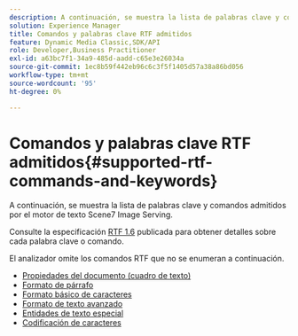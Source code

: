 ```yaml
---
description: A continuación, se muestra la lista de palabras clave y comandos admitidos por el motor de texto Scene7 Image Serving.
solution: Experience Manager
title: Comandos y palabras clave RTF admitidos
feature: Dynamic Media Classic,SDK/API
role: Developer,Business Practitioner
exl-id: a63bc7f1-34a9-485d-aadd-c65e3e26034a
source-git-commit: 1ec8b59f442eb96c6c3f5f1405d57a38a86bd056
workflow-type: tm+mt
source-wordcount: '95'
ht-degree: 0%

---
```


# Comandos y palabras clave RTF admitidos{#supported-rtf-commands-and-keywords}

A continuación, se muestra la lista de palabras clave y comandos admitidos por el motor de texto Scene7 Image Serving.

Consulte la especificación [RTF 1.6](http://msdn.microsoft.com/en-us/library/aa140277%28v=office.10%29.aspx) publicada para obtener detalles sobre cada palabra clave o comando.

El analizador omite los comandos RTF que no se enumeran a continuación.

* [Propiedades del documento (cuadro de texto)](r-document-text-box-properties.md)
* [Formato de párrafo](r-paragraph-formatting.md)
* [Formato básico de caracteres](r-basic-character-formatting.md)
* [Formato de texto avanzado](r-advanced-text-formatting.md)
* [Entidades de texto especial](r-special-text-entities.md)
* [Codificación de caracteres](r-is-http-character-encoding.md)

